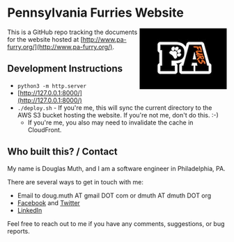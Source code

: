 
# Pennsylvania Furries Website

<img src="./img/logo-200px.jpg" align="right" />

This is a GitHub repo tracking the documents for the website hosted at [http://www.pa-furry.org/](http://www.pa-furry.org/).


## Development Instructions

- `python3 -m http.server`
- [http://127.0.0.1:8000/](http://127.0.0.1:8000/)
- `./deploy.sh` - If you're me, this will sync the current directory to the AWS S3 bucket hosting the website.  If you're not me, don't do this. :-)
   - If you're me, you also may need to invalidate the cache in CloudFront.


## Who built this? / Contact

My name is Douglas Muth, and I am a software engineer in Philadelphia, PA.

There are several ways to get in touch with me:
- Email to doug.muth AT gmail DOT com or dmuth AT dmuth DOT org
- [Facebook](https://facebook.com/dmuth) and [Twitter](http://twitter.com/dmuth)
- [LinkedIn](http://localhost:8080/www.linkedin.com/in/dmuth)

Feel free to reach out to me if you have any comments, suggestions, or bug reports.



